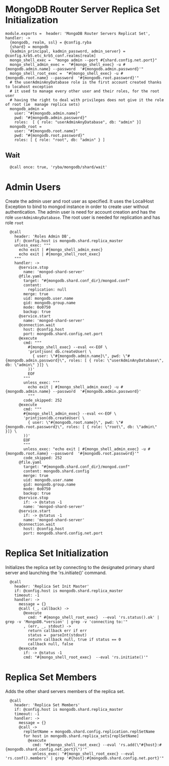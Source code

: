 
# MongoDB Router Server Replica Set Initialization

    module.exports =  header: 'MongoDB Router Servers Replicat Set', handler: ->
      {mongodb, realm, ssl} = @config.ryba
      {shard} = mongodb
      {kadmin_principal, kadmin_password, admin_server} = @config.krb5.etc_krb5_conf.realms[realm]
      mongo_shell_exec =  "mongo admin --port #{shard.config.net.port}"
      mongo_shell_admin_exec =  "#{mongo_shell_exec} -u #{mongodb.admin.name} --password  '#{mongodb.admin.password}'"
      mongo_shell_root_exec =  "#{mongo_shell_exec} -u #{mongodb.root.name} --password  '#{mongodb.root.password}'"
      # the userAdminAnyDatabase role is the first account created thanks to locahost exception
      # it used to manage every other user and their roles, for the root user
      # having the right to deal with privileges does not give it the role of root (ie  manage replica sets)
      mongodb_admin =
        user: "#{mongodb.admin.name}"
        pwd: "#{mongodb.admin.password}"
        roles:  [ { role: "userAdminAnyDatabase", db: "admin" }]
      mongodb_root =
        user: "#{mongodb.root.name}"
        pwd: "#{mongodb.root.password}"
        roles: [ { role: "root", db: "admin" } ]

## Wait

      @call once: true, 'ryba/mongodb/shard/wait'

# Admin Users

Create the admin user and root user as specified. It uses the LocalHost Exception to
bind to mongod instance in order to create user without authentication.
The admin user is need for account creation and has the role `userAdminAnyDatabase`.
The root user is needed for replication and has role `root`

      @call
        header: 'Roles Admin DB',
        if: @config.host is mongodb.shard.replica_master
        unless_exec: """
          echo exit | #{mongo_shell_admin_exec}
          echo exit | #{mongo_shell_root_exec}
        """
        handler: ->
          @service.stop
            name: 'mongod-shard-server'
          @file.yaml
            target: "#{mongodb.shard.conf_dir}/mongod.conf"
            content:
              replication: null
            merge: true
            uid: mongodb.user.name
            gid: mongodb.group.name
            mode: 0o0750
            backup: true
          @service.start
            name: 'mongod-shard-server'
          @connection.wait
            host: @config.host
            port: mongodb.shard.config.net.port
          @execute
            cmd: """
              #{mongo_shell_exec} --eval <<-EOF \
              'printjson( db.createUser( \
                { user: \"#{mongodb.admin.name}\", pwd: \"#{mongodb.admin.password}\", roles: [ { role: \"userAdminAnyDatabase\", db: \"admin\" }]} \
              ))'
              EOF
            """
            unless_exec: """
              echo exit | #{mongo_shell_admin_exec} -u #{mongodb.admin.name} --password  '#{mongodb.admin.password}'
              """
            code_skipped: 252
          @execute
            cmd: """
            #{mongo_shell_admin_exec} --eval <<-EOF \
            'printjson(db.createUser( \
              { user: \"#{mongodb.root.name}\", pwd: \"#{mongodb.root.password}\", roles: [ { role: \"root\", db: \"admin\" }]} \
            ))'
            EOF
            """
            unless_exec: "echo exit | #{mongo_shell_admin_exec} -u #{mongodb.root.name} --password  '#{mongodb.root.password}'"
            code_skipped: 252
          @file.yaml
            target: "#{mongodb.shard.conf_dir}/mongod.conf"
            content: mongodb.shard.config
            merge: true
            uid: mongodb.user.name
            gid: mongodb.group.name
            mode: 0o0750
            backup: true
          @service.stop
            if: -> @status -1
            name: 'mongod-shard-server'
          @service.start
            if: -> @status -1
            name: 'mongod-shard-server'
          @connection.wait
            host: @config.host
            port: mongodb.shard.config.net.port


# Replica Set Initialization

Initializes the replica set by connecting to the designated primary shard server
and launching the 'rs.initiate()' command.

      @call
        header: 'Replica Set Init Master'
        if: @config.host is mongodb.shard.replica_master
        timeout: -1
        handler: ->
          message = {}
          @call (_, callback) ->
            @execute
              cmd: " #{mongo_shell_root_exec}  --eval 'rs.status().ok' | grep -v 'MongoDB.*version' | grep -v 'connecting to:'"
            , (err, _, stdout) ->
              return callback err if err
              status =  parseInt(stdout)
              return callback null, true if status == 0
              callback null, false
          @execute
            if: -> @status -1
            cmd: "#{mongo_shell_root_exec}  --eval 'rs.initiate()'"

# Replica Set Members

Adds the other shard servers members of the replica set.

      @call
        header: 'Replica Set Members'
        if: @config.host is mongodb.shard.replica_master
        timeout: -1
        handler: ->
          message = {}
          @call ->
            replSetName = mongodb.shard.config.replication.replSetName
            for host in mongodb.shard.replica_sets[replSetName]
              @execute
                cmd: "#{mongo_shell_root_exec} --eval 'rs.add(\"#{host}:#{mongodb.shard.config.net.port}\")'"
                unless_exec: "#{mongo_shell_root_exec} --eval 'rs.conf().members' | grep '#{host}:#{mongodb.shard.config.net.port}'"
